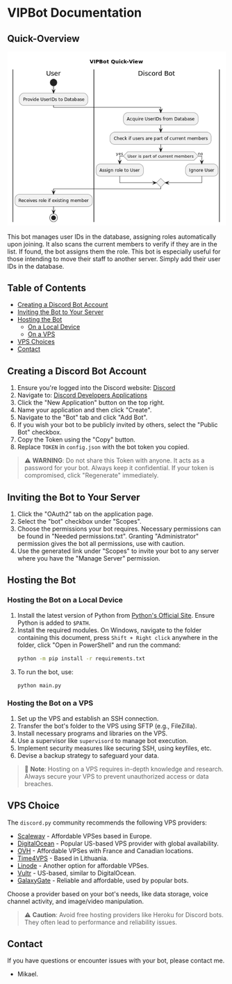 # VIPBot Documentation

## Quick-Overview

![Quick-Overview](./logic_in_uml_structure/images/overview-VIPBot_Quick_View.png)

This bot manages user IDs in the database, assigning roles automatically upon joining. It also scans the current members to verify if they are in the list. If found, the bot assigns them the role. This bot is especially useful for those intending to move their staff to another server. Simply add their user IDs in the database.

## Table of Contents
- [Creating a Discord Bot Account](#creating-a-discord-bot-account)
- [Inviting the Bot to Your Server](#inviting-the-bot-to-your-server)
- [Hosting the Bot](#hosting-the-bot)
    - [On a Local Device](#hosting-the-bot-on-a-local-device)
    - [On a VPS](#hosting-the-bot-on-a-vps)
- [VPS Choices](#vps-choice)
- [Contact](#contact)

## Creating a Discord Bot Account

1. Ensure you're logged into the Discord website: [Discord](https://discord.com/)
2. Navigate to: [Discord Developers Applications](https://discord.com/developers/applications)
3. Click the "New Application" button on the top right.
4. Name your application and then click "Create".
5. Navigate to the "Bot" tab and click "Add Bot".
6. If you wish your bot to be publicly invited by others, select the "Public Bot" checkbox.
7. Copy the Token using the "Copy" button.
8. Replace `TOKEN` in `config.json` with the bot token you copied.

> ⚠️ **WARNING**: Do not share this Token with anyone. It acts as a password for your bot. Always keep it confidential. If your token is compromised, click "Regenerate" immediately.

## Inviting the Bot to Your Server

1. Click the "OAuth2" tab on the application page.
2. Select the "bot" checkbox under "Scopes".
3. Choose the permissions your bot requires. Necessary permissions can be found in "Needed permissions.txt". Granting "Administrator" permission gives the bot all permissions, use with caution.
4. Use the generated link under "Scopes" to invite your bot to any server where you have the "Manage Server" permission.

## Hosting the Bot

### Hosting the Bot on a Local Device

1. Install the latest version of Python from [Python's Official Site](https://www.python.org/). Ensure Python is added to `$PATH`.
2. Install the required modules. On Windows, navigate to the folder containing this document, press `Shift + Right click` anywhere in the folder, click "Open in PowerShell" and run the command:
    ```bash
    python -m pip install -r requirements.txt
    ```
3. To run the bot, use:
    ```bash
    python main.py
    ```

### Hosting the Bot on a VPS

1. Set up the VPS and establish an SSH connection.
2. Transfer the bot's folder to the VPS using SFTP (e.g., FileZilla).
3. Install necessary programs and libraries on the VPS.
4. Use a supervisor like `supervisord` to manage bot execution.
5. Implement security measures like securing SSH, using keyfiles, etc.
6. Devise a backup strategy to safeguard your data.

> 📌 **Note**: Hosting on a VPS requires in-depth knowledge and research. Always secure your VPS to prevent unauthorized access or data breaches.

## VPS Choice

The `discord.py` community recommends the following VPS providers:

- [Scaleway](https://scaleway.com/) - Affordable VPSes based in Europe.
- [DigitalOcean](https://digitalocean.com/) - Popular US-based VPS provider with global availability.
- [OVH](https://ovh.co.uk/) - Affordable VPSes with France and Canadian locations.
- [Time4VPS](https://time4vps.eu/) - Based in Lithuania.
- [Linode](https://linode.com/) - Another option for affordable VPSes.
- [Vultr](https://vultr.com/) - US-based, similar to DigitalOcean.
- [GalaxyGate](https://galaxygate.net/) - Reliable and affordable, used by popular bots.

Choose a provider based on your bot's needs, like data storage, voice channel activity, and image/video manipulation.

> ⚠️ **Caution**: Avoid free hosting providers like Heroku for Discord bots. They often lead to performance and reliability issues.

## Contact

If you have questions or encounter issues with your bot, please contact me.

- Mikael. 
